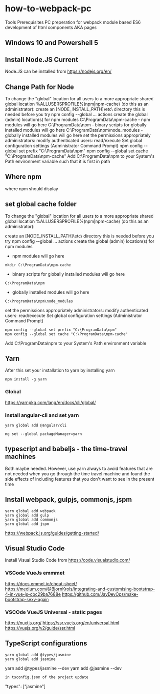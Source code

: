 




# how-to-webpack-pc
Tools Prerequisites PC preperation for webpack module based ES6 development of html components AKA pages

## Windows 10 and Powershell 5

## Install Node.JS Current

Node.JS can be installed from https://nodejs.org/en/

## Change Path for Node

To change the "global" location for all users to a more appropriate shared global location %ALLUSERSPROFILE%\(npm|npm-cache) (do this as an administrator):
create an [NODE_INSTALL_PATH]\etc\ directory 
this is needed before you try npm config --global ... actions
create the global (admin) location(s) for npm modules 
C:\ProgramData\npm-cache - npm modules will go here
C:\ProgramData\npm - binary scripts for globally installed modules will go here
C:\ProgramData\npm\node_modules - globally installed modules will go here
set the permissions appropriately 
administrators: modify
authenticated users: read/execute
Set global configuration settings (Administrator Command Prompt) 
npm config --global set prefix "C:\ProgramData\npm"
npm config --global set cache "C:\ProgramData\npm-cache"
Add C:\ProgramData\npm to your System's Path environment variable such that it is first in path

## Where npm
where npm should display


## set global cache folder
To change the "global" location for all users to a more appropriate shared global location %ALLUSERSPROFILE%\(npm|npm-cache) (do this as an administrator):

create an [NODE_INSTALL_PATH]\etc\ directory
this is needed before you try npm config --global ... actions
create the global (admin) location(s) for npm modules
- npm modules will go here
```
mkdir C:\ProgramData\npm-cache 
```
- binary scripts for globally installed modules will go here
```
C:\ProgramData\npm 
```
- globally installed modules will go here
```
C:\ProgramData\npm\node_modules 
```
set the permissions appropriately
administrators: modify
authenticated users: read/execute
Set global configuration settings (Administrator Command Prompt)
```
npm config --global set prefix "C:\ProgramData\npm"
npm config --global set cache "C:\ProgramData\npm-cache"
```
Add C:\ProgramData\npm to your System's Path environment variable

## Yarn
After this set your installation to yarn by installing yarn
```
npm install -g yarn
```
### Global
https://yarnpkg.com/lang/en/docs/cli/global/

### install angular-cli and set yarn
```
yarn global add @angular/cli
```

```
ng set --global packageManager=yarn
```

## typescript and babeljs - the time-travel machines
Both maybe needed. However, use yarn always to avoid features that are not needed when you go through the time travel machine and found the side effects of including features that you don't want to see in the present time 

## Install webpack, gulpjs, commonjs, jspm
```
yarn global add webpack
yarn global add gulp
yarn global add commonjs
yarn global add jspm
```

https://webpack.js.org/guides/getting-started/

## Visual Studio Code
Install Visual Studio Code from https://code.visualstudio.com/

### VSCode VueJs emmmet
https://docs.emmet.io/cheat-sheet/
https://medium.com/@BjornKrols/integrating-and-customising-bootstrap-4-in-vue-js-cbc29ba7688e
https://github.com/JayDevOps/make-bootstrap-sexy-again

### VSCOde VueJS Universal - static pages
https://nuxtjs.org/
https://ssr.vuejs.org/en/universal.html
https://vuejs.org/v2/guide/ssr.html

## TypeScript configurations
```
yarn global add @types/jasmine
yarn global add jasmine
```
yarn add @types/jasmine --dev
yarn add @jasmine --dev
```
in tsconfig.json of the project update

```
"types": ["jasmine"]
```
